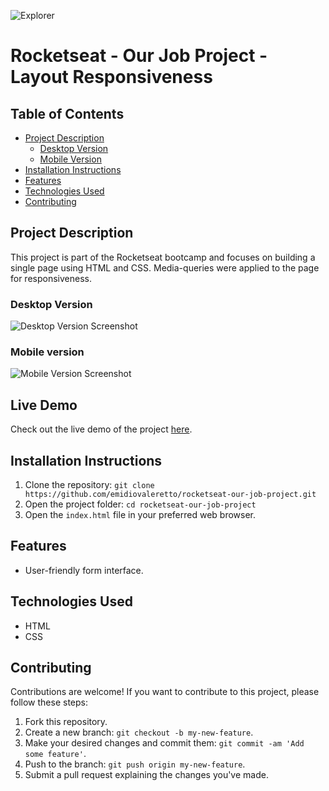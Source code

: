 ![Explorer](https://efficient-sloth-d85.notion.site/image/https%3A%2F%2Fs3-us-west-2.amazonaws.com%2Fsecure.notion-static.com%2F74dec54c-b44a-4c7e-adbd-f8a069b98b7b%2FCapa_Notion_-_Explorer.png?table=block&id=19dfbff7-b19c-47c5-9a28-6afa37d42543&spaceId=08f749ff-d06d-49a8-a488-9846e081b224&width=2000&userId=&cache=v2)

# Rocketseat - Our Job Project - Layout Responsiveness

## Table of Contents

- [Project Description](#project-description)
  - [Desktop Version](#desktop-version)
  - [Mobile Version](#mobile-version)
- [Installation Instructions](#installation-instructions)
- [Features](#features)
- [Technologies Used](#technologies-used)
- [Contributing](#contributing)

## Project Description

This project is part of the Rocketseat bootcamp and focuses on building a single page using HTML and CSS. Media-queries were applied to the page for responsiveness.

### Desktop Version

![Desktop Version Screenshot](https://i.imgur.com/Cz1TbsK.png)

### Mobile version

![Mobile Version Screenshot](https://i.imgur.com/ShAamnk.png)

## Live Demo

Check out the live demo of the project [here](https://emidiovaleretto.github.io/rocketseat-our-job-project/).

## Installation Instructions

1. Clone the repository: `git clone https://github.com/emidiovaleretto/rocketseat-our-job-project.git`
2. Open the project folder: `cd rocketseat-our-job-project`
3. Open the `index.html` file in your preferred web browser.

## Features

- User-friendly form interface.

## Technologies Used

- HTML
- CSS

## Contributing

Contributions are welcome! If you want to contribute to this project, please follow these steps:

1. Fork this repository.
2. Create a new branch: `git checkout -b my-new-feature`.
3. Make your desired changes and commit them: `git commit -am 'Add some feature'`.
4. Push to the branch: `git push origin my-new-feature`.
5. Submit a pull request explaining the changes you've made.

